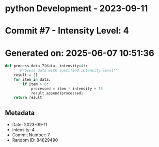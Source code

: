 ﻿# python Development - 2023-09-11
# Commit #7 - Intensity Level: 4
# Generated on: 2025-06-07 10:51:36
```python
def process_data_7(data, intensity=4):
    '''Process data with specified intensity level'''
    result = []
    for item in data:
        if item > 0:
            processed = item * intensity + 76
            result.append(processed)
    return result
```
## Metadata
- Date: 2023-09-11
- Intensity: 4
- Commit Number: 7
- Random ID: 84829490
